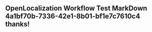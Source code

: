<properties
ms.topic="hero-topic"
ms.test1="hero-topic"
ms.test2="test"/>


## OpenLocalization Workflow Test MarkDown 4a1bf70b-7336-42e1-8b01-bf1e7c7610c4 thanks!



<!--HONumber=Jul16_HO3-->


